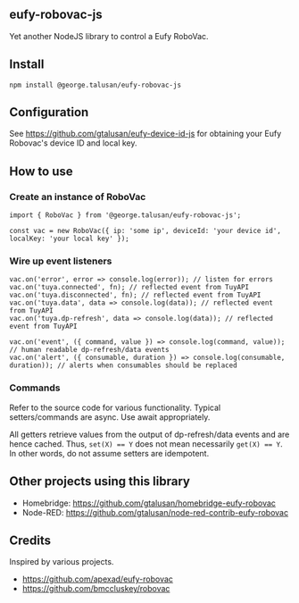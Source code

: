 ## eufy-robovac-js

Yet another NodeJS library to control a Eufy RoboVac.

## Install

    npm install @george.talusan/eufy-robovac-js

## Configuration

See https://github.com/gtalusan/eufy-device-id-js for obtaining your Eufy Robovac's device ID and local key.

## How to use

### Create an instance of RoboVac

```
import { RoboVac } from '@george.talusan/eufy-robovac-js';

const vac = new RoboVac({ ip: 'some ip', deviceId: 'your device id', localKey: 'your local key' });
```

### Wire up event listeners

```
vac.on('error', error => console.log(error)); // listen for errors
vac.on('tuya.connected', fn); // reflected event from TuyAPI
vac.on('tuya.disconnected', fn); // reflected event from TuyAPI
vac.on('tuya.data', data => console.log(data)); // reflected event from TuyAPI
vac.on('tuya.dp-refresh', data => console.log(data)); // reflected event from TuyAPI

vac.on('event', ({ command, value }) => console.log(command, value)); // human readable dp-refresh/data events
vac.on('alert', ({ consumable, duration }) => console.log(consumable, duration)); // alerts when consumables should be replaced
```

### Commands

Refer to the source code for various functionality.  Typical setters/commands are async.  Use await appropriately.

All getters retrieve values from the output of dp-refresh/data events and are hence cached.  Thus, `set(X) == Y` does not mean necessarily `get(X) == Y`.  In other words, do not assume setters are idempotent.

## Other projects using this library

* Homebridge: https://github.com/gtalusan/homebridge-eufy-robovac
* Node-RED: https://github.com/gtalusan/node-red-contrib-eufy-robovac

## Credits

Inspired by various projects.

* https://github.com/apexad/eufy-robovac
* https://github.com/bmccluskey/robovac
